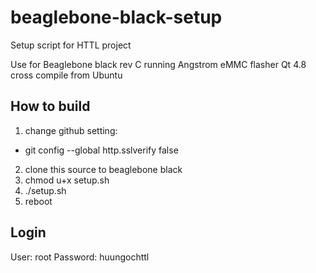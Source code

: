 # beaglebone-black-setup
Setup script for HTTL project

Use for Beaglebone black rev C running Angstrom eMMC flasher
Qt 4.8 cross compile from Ubuntu

## How to build
1. change github setting:
 * git config --global http.sslverify false
2. clone this source to beaglebone black
3. chmod u+x setup.sh
4. ./setup.sh
5. reboot

## Login
User: root
Password: huungochttl

